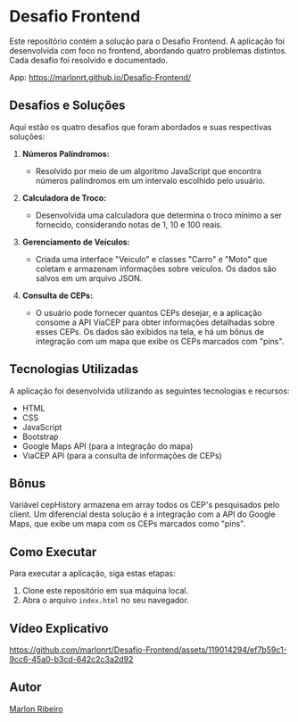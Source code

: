# Desafio Frontend

Este repositório contém a solução para o Desafio Frontend. A aplicação foi desenvolvida com foco no frontend, abordando quatro problemas distintos. Cada desafio foi resolvido e documentado.

App: https://marlonrt.github.io/Desafio-Frontend/

## Desafios e Soluções

Aqui estão os quatro desafios que foram abordados e suas respectivas soluções:

1. **Números Palíndromos:**
   - Resolvido por meio de um algoritmo JavaScript que encontra números palíndromos em um intervalo escolhido pelo usuário.

2. **Calculadora de Troco:**
   - Desenvolvida uma calculadora que determina o troco mínimo a ser fornecido, considerando notas de 1, 10 e 100 reais.

3. **Gerenciamento de Veículos:**
   - Criada uma interface "Veiculo" e classes "Carro" e "Moto" que coletam e armazenam informações sobre veículos. Os dados são salvos em um arquivo JSON.

4. **Consulta de CEPs:**
   - O usuário pode fornecer quantos CEPs desejar, e a aplicação consome a API ViaCEP para obter informações detalhadas sobre esses CEPs. Os dados são exibidos na tela, e há um bônus de integração com um mapa que exibe os CEPs marcados com "pins".

## Tecnologias Utilizadas

A aplicação foi desenvolvida utilizando as seguintes tecnologias e recursos:

- HTML
- CSS
- JavaScript
- Bootstrap
- Google Maps API (para a integração do mapa)
- ViaCEP API (para a consulta de informações de CEPs)

## Bônus

Variável cepHistory armazena em array todos os CEP's pesquisados pelo client.
Um diferencial desta solução é a integração com a API do Google Maps, que exibe um mapa com os CEPs marcados como "pins".

## Como Executar

Para executar a aplicação, siga estas etapas:

1. Clone este repositório em sua máquina local.
2. Abra o arquivo `index.html` no seu navegador.

## Vídeo Explicativo



https://github.com/marlonrt/Desafio-Frontend/assets/119014294/ef7b59c1-9cc6-45a0-b3cd-642c2c3a2d92




## Autor

[Marlon Ribeiro](https://www.linkedin.com/in/marlonrt/)



